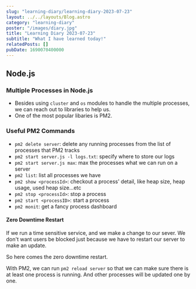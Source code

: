 ```yaml
---
slug: "learning-diary/learning-diary-2023-07-23"
layout: ../../layouts/Blog.astro
category: "learning-diary" 
poster: "/images/diary.jpg"
title: "Learning Diary 2023-07-23"
subtitle: "What I have learned today!"
relatedPosts: []
pubDate: 1690070400000
---
```


## Node.js
### Multiple Processes in Node.js
- Besides using `cluster` and `os` modules to handle the multiple processes, we can reach out to libraries to help us.
- One of the most popular libaries is PM2. 

### Useful PM2 Commands
- `pm2 delete server`: delete any running processes from the list of processes that PM2 tracks
- `pm2 start server.js -l logs.txt`: specify where to store our logs
- `pm2 start server.js max`: max the processes what we can run on a server
- `pm2 list`: list all processes we have
- `pm2 show <processId>`: checkout a process' detail, like heap size, heap usage, used heap size...etc
- `pm2 stop <processId>`: stop a process
- `pm2 start <processID>`: start a process
- `pm2 monit`: get a fancy process dashboard

#### **Zero Downtime Restart**
If we run a time sensitive service, and we make a change to our sever. We don't want users be blocked just because we have to restart our server to make an update.

So here comes the zero downtime restart.

With PM2, we can run `pm2 reload server` so that we can make sure there is at least one process is running. And other processes will be updated one by one.